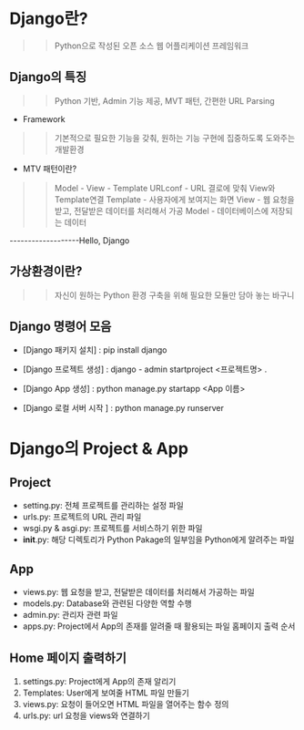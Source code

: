 # Django란?
>> Python으로 작성된 오픈 소스 웹 어플리케이션 프레임워크

## Django의 특징
>> Python 기반, Admin 기능 제공, MVT 패턴, 간편한 URL Parsing


* Framework
>> 기본적으로 필요한 기능을 갖춰, 원하는 기능 구현에 집중하도록 도와주는 개발환경

* MTV 패턴이란?
>> Model - View - Template
>> URLconf - URL 결로에 맞춰 View와 Template연결
>> Template - 사용자에게 보여지는 화면
>> View - 웹 요청을 받고, 전달받은 데이터를 처리해서 가공
>> Model - 데이터베이스에 저장되는 데이터


-------------------Hello, Django
## 가상환경이란?
>> 자신이 원하는 Python 환경 구축을 위해 필요한 모듈만 담아 놓는 바구니

## Django 명령어 모음
* [Django 패키지 설치] : pip install django

* [Django 프로젝트 생성] : django - admin startproject <프로젝트명> .

* [Django App 생성] : python manage.py startapp <App 이름>

* [Django 로컬 서버 시작 ] : python manage.py runserver

# Django의 Project & App
## Project
* setting.py: 전체 프로젝트를 관리하는 설정 파일
* urls.py: 프로젝트의 URL 관리 파일
* wsgi.py & asgi.py: 프로젝트를 서비스하기 위한 파일
* __init__.py: 해당 디렉토리가 Python Pakage의 일부임을 Python에게 알려주는 파일

## App
* views.py: 웹 요청을 받고, 전달받은 데이터를 처리해서 가공하는 파일
* models.py: Database와 관련된 다양한 역할 수행
* admin.py: 관리자 관련 파일
* apps.py: Project에서 App의 존재를 알려줄 때 활용되는 파일
홈페이지 출력 순서

## Home 페이지 출력하기
1. settings.py: Project에게 App의 존재 알리기
2. Templates: User에게 보여줄 HTML 파일 만들기
3. views.py: 요청이 들어오면 HTML 파일을 열어주는 함수 정의
4. urls.py: url 요청을 views와 연결하기
